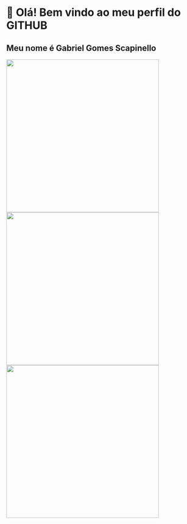 # 👋 Olá! Bem vindo ao meu perfil do GITHUB
## Meu nome é Gabriel Gomes Scapinello
<img src="https://camo.githubusercontent.com/6083527376ab882768aeaa6cbc164f66e1bc12be718f838302e4026be57d7ed0/68747470733a2f2f6769746875622d726561646d652d73746174732e76657263656c2e6170702f6170693f757365726e616d653d476f6d6573706573267468656d653d6d69646e696768742d707572706c652673686f775f69636f6e733d7472756526686964655f626f726465723d7472756526636f756e745f707269766174653d74727565" width="400"/>
<img src="https://camo.githubusercontent.com/b6bfec5e57af78c2da74d7a961ba3bf5773718401a6179a06ceb7c9d6af2065c/68747470733a2f2f6769746875622d726561646d652d73747265616b2d73746174732e6865726f6b756170702e636f6d2f3f757365723d476f6d6573706573267468656d653d6d69646e696768742d707572706c6526686964655f626f726465723d74727565" width="400"/>
<img src="https://camo.githubusercontent.com/d1085ccb46b2b67e1efefb813ccd2cf90334057782b0df323d57409be627cd62/68747470733a2f2f6769746875622d726561646d652d73746174732e76657263656c2e6170702f6170692f746f702d6c616e67732f3f757365726e616d653d476f6d6573706573267468656d653d6d69646e696768742d707572706c652673686f775f69636f6e733d7472756526686964655f626f726465723d74727565266c61796f75743d636f6d70616374" width="400"/>

